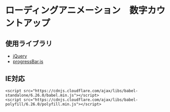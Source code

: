 # ローディングアニメーション　数字カウントアップ

## 使用ライブラリ
+ [jQuery](https://jquery.com/)
+ [progressBar.js](https://kimmobrunfeldt.github.io/progressbar.js/)

## IE対応

```
<script src="https://cdnjs.cloudflare.com/ajax/libs/babel-standalone/6.26.0/babel.min.js"></script>
<script src="https://cdnjs.cloudflare.com/ajax/libs/babel-polyfill/6.26.0/polyfill.min.js"></script>
```

